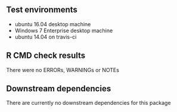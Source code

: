 ## Test environments
* ubuntu 16.04 desktop machine
* Windows 7 Enterprise desktop machine
* ubuntu 14.04 on travis-ci

## R CMD check results
There were no ERRORs, WARNINGs or NOTEs

## Downstream dependencies
There are currently no downstream dependencies for this package
